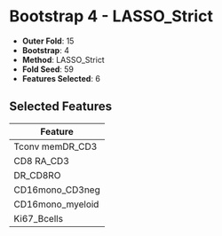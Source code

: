 # Bootstrap 4 - LASSO_Strict

- **Outer Fold**: 15
- **Bootstrap**: 4
- **Method**: LASSO_Strict
- **Fold Seed**: 59
- **Features Selected**: 6

## Selected Features

| Feature |
|---------|
| Tconv memDR_CD3 |
| CD8 RA_CD3 |
| DR_CD8RO |
| CD16mono_CD3neg |
| CD16mono_myeloid |
| Ki67_Bcells |
